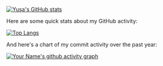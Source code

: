 [![Yuşa's GitHub stats](https://github-readme-stats.vercel.app/api?username=yusaincedere&show_icons=true&theme=radical)](https://github.com/yusaincedere)

Here are some quick stats about my GitHub activity:

[![Top Langs](https://github-readme-stats.vercel.app/api/top-langs/?username=yusaincedere&layout=compact)](https://github.com/yusaincedere)

And here's a chart of my commit activity over the past year:

[![Your Name's github activity graph](https://activity-graph.herokuapp.com/graph?username=yusaincedere&theme=github)](https://github.com/yusaincedere)


